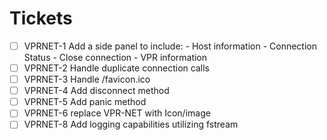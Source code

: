 # Tickets

- [ ] VPRNET-1
        Add a side panel to include:
        - Host information
          - Connection Status
        - Close connection
        - VPR information 
- [ ] VPRNET-2
        Handle duplicate connection calls
- [ ] VPRNET-3
        Handle /favicon.ico
- [ ] VPRNET-4
        Add disconnect method
- [ ] VPRNET-5
        Add panic method
- [ ] VPRNET-6
        replace VPR-NET with Icon/image
- [ ] VPRNET-8
        Add logging capabilities utilizing fstream